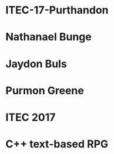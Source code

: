 # ITEC-17-Purthandon

# Nathanael Bunge
# Jaydon Buls
# Purmon Greene
# ITEC 2017

# C++ text-based RPG
